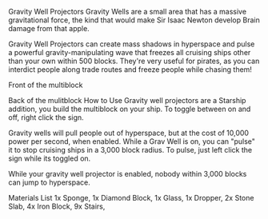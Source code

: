 Gravity Well Projectors
Gravity Wells are a small area that has a massive gravitational force, the kind that would make Sir Isaac Newton develop Brain damage from that apple.

Gravity Well Projectors can create mass shadows in hyperspace and pulse a powerful gravity-manipulating wave that freezes all cruising ships other than your own within 500 blocks. They're very useful for pirates, as you can interdict people along trade routes and freeze people while chasing them!


Front of the multiblock

Back of the mulitblock
How to Use
Gravity well projectors are a Starship addition, you build the multiblock on your ship. To toggle between on and off, right click the sign.

Gravity wells will pull people out of hyperspace, but at the cost of 10,000 power per second, when enabled. While a Grav Well is on, you can "pulse" it to stop cruising ships in a 3,000 block radius. To pulse, just left click the sign while its toggled on.

While your gravity well projector is enabled, nobody within 3,000 blocks can jump to hyperspace.

Materials List
1x Sponge, 1x Diamond Block, 1x Glass, 1x Dropper, 2x Stone Slab, 4x Iron Block, 9x Stairs,